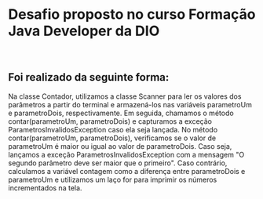 # Desafio proposto no curso Formação Java Developer da DIO
<br>
<h2>Foi realizado da seguinte forma:</h2>
Na classe Contador, utilizamos a classe Scanner para ler os valores dos parâmetros a partir do terminal e armazená-los nas variáveis parametroUm e parametroDois, respectivamente.
Em seguida, chamamos o método contar(parametroUm, parametroDois) e capturamos a exceção ParametrosInvalidosException caso ela seja lançada.
No método contar(parametroUm, parametroDois), verificamos se o valor de parametroUm é maior ou igual ao valor de parametroDois. Caso seja, lançamos a exceção ParametrosInvalidosException com a mensagem "O segundo parâmetro deve ser maior que o primeiro".
Caso contrário, calculamos a variável contagem como a diferença entre parametroDois e parametroUm e utilizamos um laço for para imprimir os números incrementados na tela.
